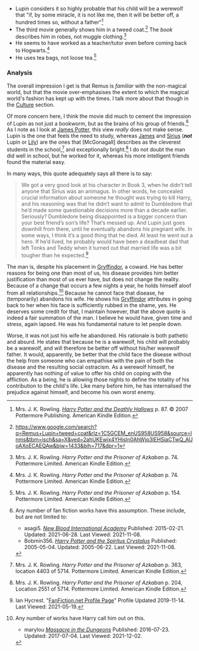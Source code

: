 
- Lupin considers it so highly probable that his child will be a werewolf that
  "if, by some miracle, it is not like me, then it will be better off, a hundred
  times so, without a father"[^211007-5]
- The third movie generally shows him in a tweed coat.[^211108-2] The _book_
  describes him in robes, not muggle clothing.[^211108-3]
- He seems to have worked as a teacher/tutor even before coming back to
  Hogwarts.[^211108-4]
- He uses tea bags, not loose tea.[^211108-5]

[^211108-2]: https://www.google.com/search?q=Remus+Lupin+tweed+coat&rlz=1C5GCEM_enUS958US958&source=lnms&tbm=isch&sa=X&ved=2ahUKEwjx4YHjsIn0AhWjp3IEHSiaCTwQ_AUoAXoECAEQAw&biw=1433&bih=717&dpr=1

[^211108-5]:
    Mrs. J. K. Rowling.
    _Harry Potter and the Prisoner of Azkaban_
    p. 154. Pottermore Limited. American Kindle Edition.

[^211108-4]:
    Mrs. J. K. Rowling.
    _Harry Potter and the Prisoner of Azkaban_
    p. 74. Pottermore Limited. American Kindle Edition.

[^211108-3]:
    Mrs. J. K. Rowling.
    _Harry Potter and the Prisoner of Azkaban_
    p. 74. Pottermore Limited. American Kindle Edition.

[^211007-5]:
    Mrs. J. K. Rowling.
    _[Harry Potter and the Deathly Hallows]_
    p. 87. © 2007 Pottermore Publishing. American Kindle Edition.

[Harry Potter and the Deathly Hallows]: https://www.librarything.com/work/3577382/

### Analysis

The overall impression I get is that Remus is _familiar_ with the non-magical
world, but that the movie over-emphasises the extent to which the magical
world's fashion has kept up with the times. I talk more about that though in
the [Culture] section.

[Culture]: /Harrypedia//culture/

Of more concern here, I think the movie did much to cement the impression of
Lupin as not just a bookworm, but as the brains of his group of
friends.[^211108-8] As I note as I look at [James Potter][James], this view
_really_ does not make sense. Lupin is the one that feels the need to study,
whereas [James] and [Sirius] (**_not_** Lupin or [Lily]) are the ones that
[McGonagall] describes as the cleverest students in the school,[^211108-6] and
exceptionally bright.[^211108-7] I do not doubt the man did well in school, but
he worked for it, whereas his more intelligent friends found the material easy.

[James]: /Harrypedia/people/Potter/James/
[Lily]: /Harrypedia/people/evans/lily_j/
[Sirius]: /Harrypedia/people/Black/sirius_iii/

In many ways, this quote adequately says all there is to say:

> We got a very good look at his character in Book 3, when he didn’t tell anyone
> that Sirius was an animagus. In other words, he concealed crucial information
> about someone he thought was trying to kill Harry, and his reasoning was that
> he didn’t want to admit to Dumbledore that he’d made some questionable
> decisions more than a decade earlier. Seriously? Dumbledore being disappointed
> is a bigger concern than your best friend’s son’s life? That’s messed up. And
> Lupin just goes downhill from there, until he eventually abandons his pregnant
> wife. In some ways, I think it’s a good thing that he died. At least he went
> out a hero. If he’d lived, he probably would have been a deadbeat dad that
> left Tonks and Teddy when it turned out that married life was a bit tougher
> than he expected.[^20210519-12]

The man is, despite his placement in [Gryffindor], a coward. He has better
reasons for being one than most of us, his disease provides him better
justification than most of us ever have, but does not change the reality.
Because of a change that occurs a few nights a year, he holds himself aloof from
all relationships.[^211202-3] Because he cannot face that disease, he
(temporarily) abandons his wife. He shows his [Gryffindor] attributes in going
back to her when his face is sufficiently rubbed in the shame, yes. He deserves
some credit for that, I maintain however, that the above quote is indeed a fair
summation of the man. I believe he would have, given time and stress, again
lapsed. He was his fundamental nature to let people down.

Worse, it was not just his wife he abandoned. His rationale is both pathetic and absurd. He states that because he is a warewolf, his child will probably be a warewolf, and will therefore be better off without his/her warewolf father. It would, apparently, be better that the child face the disease without the help from someone who can empathise with the pain of both the disease and the resulting social ostracism. As a werewolf himself, he apparently has nothing of value to offer his child on coping with the affliction. As a being, he is allowing those nights to define the totality of his contribution to the child's life. Like many before him, he has internalised the prejudice against himself, and become his own worst enemy.

[Gryffindor]: /Harrypedia/Hogwarts/gryffindor/

[^211202-3]: Any number of works have Harry call him out on this.

    - marylou _[Massacre in the Dungeons](https://www.fanfiction.net/s/12065437)_
      Published: 2016-07-23. Updated: 2017-07-04. Last Viewed: 2021-12-02.

[^20210519-12]:
    Ian Hycrest. "[FanFiction.net Profile Page](https://www.fanfiction.net/u/12433161/Ian-Hycrest)"
    Profile Updated 2019-11-14. Last Viewed: 2021-05-19.

[^211108-6]:
    Mrs. J. K. Rowling.
    _Harry Potter and the Prisoner of Azkaban_
    p. 363, location 4403 of 5714. Pottermore Limited. American Kindle Edition.

[^211108-7]:
    Mrs. J. K. Rowling.
    _Harry Potter and the Prisoner of Azkaban_
    p. 204, Location 2551 of 5714. Pottermore Limited. American Kindle Edition.

[^211108-8]:
    Any number of fan fiction works have this assumption. These
    include, but are not limited to:

    - asagi5. _[New Blood International Academy](https://www.fanfiction.net/s/11064921)_
      Published: 2015-02-21. Updated: 2021-06-28. Last Viewed: 2021-11-08.
    - Bobmin356. _[Harry Potter and the Spiritus
      Crystalus](https://www.fanfiction.net/s/2379367)_
      Published: 2005-05-04. Updated: 2005-06-22. Last Viewed: 2021-11-08.
